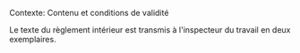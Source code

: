 Contexte: Contenu et conditions de validité

Le texte du règlement intérieur est transmis à l'inspecteur du travail en deux exemplaires.